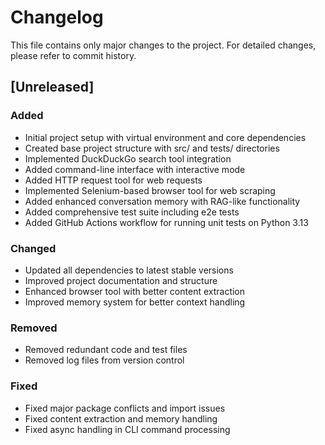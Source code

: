 # Changelog

This file contains only major changes to the project. For detailed changes, please refer to commit history.

## [Unreleased]

### Added
- Initial project setup with virtual environment and core dependencies
- Created base project structure with src/ and tests/ directories
- Implemented DuckDuckGo search tool integration
- Added command-line interface with interactive mode
- Added HTTP request tool for web requests
- Implemented Selenium-based browser tool for web scraping
- Added enhanced conversation memory with RAG-like functionality
- Added comprehensive test suite including e2e tests
- Added GitHub Actions workflow for running unit tests on Python 3.13

### Changed
- Updated all dependencies to latest stable versions
- Improved project documentation and structure
- Enhanced browser tool with better content extraction
- Improved memory system for better context handling

### Removed
- Removed redundant code and test files
- Removed log files from version control

### Fixed
- Fixed major package conflicts and import issues
- Fixed content extraction and memory handling
- Fixed async handling in CLI command processing 